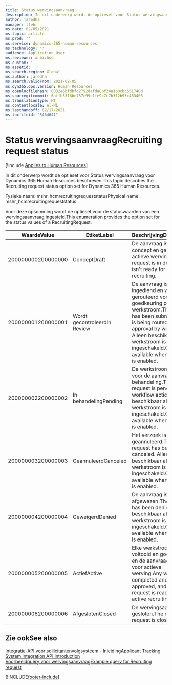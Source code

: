 ```yaml
---
title: Status wervingsaanvraag
description: In dit onderwerp wordt de optieset voor Status wervingsaanvraag voor Dynamics 365 Human Resources beschreven.
author: jaredha
manager: tfehr
ms.date: 02/05/2021
ms.topic: article
ms.prod: ''
ms.service: dynamics-365-human-resources
ms.technology: ''
audience: Application User
ms.reviewer: anbichse
ms.custom: ''
ms.assetid: ''
ms.search.region: Global
ms.author: jaredha
ms.search.validFrom: 2021-02-05
ms.dyn365.ops.version: Human Resources
ms.openlocfilehash: 0032e6bfdbfd2792dafda8bf24a1b0cbc551740d
ms.sourcegitcommit: 6affb3316be757c99e1fe9c7c7b312b93c483408
ms.translationtype: HT
ms.contentlocale: nl-NL
ms.lasthandoff: 02/17/2021
ms.locfileid: "5464641"
---
```

# <a name="recruiting-request-status"></a><span data-ttu-id="51e2a-103">Status wervingsaanvraag</span><span class="sxs-lookup"><span data-stu-id="51e2a-103">Recruiting request status</span></span>

[!include [Applies to Human Resources](../includes/applies-to-hr.md)]

<span data-ttu-id="51e2a-104">In dit onderwerp wordt de optieset voor Status wervingsaanvraag voor Dynamics 365 Human Resources beschreven.</span><span class="sxs-lookup"><span data-stu-id="51e2a-104">This topic describes the Recruiting request status option set for Dynamics 365 Human Resources.</span></span>

<span data-ttu-id="51e2a-105">Fysieke naam: mshr_hcmrecruitingrequeststatus</span><span class="sxs-lookup"><span data-stu-id="51e2a-105">Physical name: mshr_hcmrecruitingrequeststatus</span></span>

<span data-ttu-id="51e2a-106">Voor deze opsomming wordt de optieset voor de statuswaarden van een wervingsaanvraag ingesteld.</span><span class="sxs-lookup"><span data-stu-id="51e2a-106">This enumeration provides the option set for the status values of a RecruitingRequest.</span></span>

| <span data-ttu-id="51e2a-107">Waarde</span><span class="sxs-lookup"><span data-stu-id="51e2a-107">Value</span></span> | <span data-ttu-id="51e2a-108">Etiket</span><span class="sxs-lookup"><span data-stu-id="51e2a-108">Label</span></span> | <span data-ttu-id="51e2a-109">Beschrijving</span><span class="sxs-lookup"><span data-stu-id="51e2a-109">Description</span></span> |
| --- | --- | --- |
| <span data-ttu-id="51e2a-110">200000000</span><span class="sxs-lookup"><span data-stu-id="51e2a-110">200000000</span></span> | <span data-ttu-id="51e2a-111">Concept</span><span class="sxs-lookup"><span data-stu-id="51e2a-111">Draft</span></span> | <span data-ttu-id="51e2a-112">De aanvraag is in concept en gereed voor actieve werving.</span><span class="sxs-lookup"><span data-stu-id="51e2a-112">The request is in draft and isn't ready for active recruiting.</span></span> |
| <span data-ttu-id="51e2a-113">200000001</span><span class="sxs-lookup"><span data-stu-id="51e2a-113">200000001</span></span> | <span data-ttu-id="51e2a-114">Wordt gecontroleerd</span><span class="sxs-lookup"><span data-stu-id="51e2a-114">In Review</span></span> | <span data-ttu-id="51e2a-115">De aanvraag is ingediend en wordt gerouteerd voor goedkeuring per werkstroom.</span><span class="sxs-lookup"><span data-stu-id="51e2a-115">The request has been submitted and is being routed for approval by workflow.</span></span> <span data-ttu-id="51e2a-116">Alleen beschikbaar als werkstroom is ingeschakeld.</span><span class="sxs-lookup"><span data-stu-id="51e2a-116">Only available when workflow is enabled.</span></span> |
| <span data-ttu-id="51e2a-117">200000002</span><span class="sxs-lookup"><span data-stu-id="51e2a-117">200000002</span></span> | <span data-ttu-id="51e2a-118">In behandeling</span><span class="sxs-lookup"><span data-stu-id="51e2a-118">Pending</span></span> | <span data-ttu-id="51e2a-119">De werkstroomactie voor de aanvraag is in behandeling.</span><span class="sxs-lookup"><span data-stu-id="51e2a-119">The request is pending workflow action.</span></span> <span data-ttu-id="51e2a-120">Alleen beschikbaar als werkstroom is ingeschakeld.</span><span class="sxs-lookup"><span data-stu-id="51e2a-120">Only available when workflow is enabled.</span></span> |
| <span data-ttu-id="51e2a-121">200000003</span><span class="sxs-lookup"><span data-stu-id="51e2a-121">200000003</span></span> | <span data-ttu-id="51e2a-122">Geannuleerd</span><span class="sxs-lookup"><span data-stu-id="51e2a-122">Canceled</span></span> | <span data-ttu-id="51e2a-123">Het verzoek is geannuleerd.</span><span class="sxs-lookup"><span data-stu-id="51e2a-123">The request has been canceled.</span></span> <span data-ttu-id="51e2a-124">Alleen beschikbaar als werkstroom is ingeschakeld.</span><span class="sxs-lookup"><span data-stu-id="51e2a-124">Only available when workflow is enabled.</span></span> |
| <span data-ttu-id="51e2a-125">200000004</span><span class="sxs-lookup"><span data-stu-id="51e2a-125">200000004</span></span> | <span data-ttu-id="51e2a-126">Geweigerd</span><span class="sxs-lookup"><span data-stu-id="51e2a-126">Denied</span></span> | <span data-ttu-id="51e2a-127">De aanvraag is afgewezen.</span><span class="sxs-lookup"><span data-stu-id="51e2a-127">The request has been denied.</span></span> <span data-ttu-id="51e2a-128">Alleen beschikbaar als werkstroom is ingeschakeld.</span><span class="sxs-lookup"><span data-stu-id="51e2a-128">Only available when workflow is enabled.</span></span> |
| <span data-ttu-id="51e2a-129">200000005</span><span class="sxs-lookup"><span data-stu-id="51e2a-129">200000005</span></span> | <span data-ttu-id="51e2a-130">Actief</span><span class="sxs-lookup"><span data-stu-id="51e2a-130">Active</span></span> | <span data-ttu-id="51e2a-131">Elke werkstroom is voltooid en goedgekeurd en de aanvraag is klaar voor actieve werving.</span><span class="sxs-lookup"><span data-stu-id="51e2a-131">Any workflow is completed and approved, and the request is ready for active recruiting.</span></span> |
| <span data-ttu-id="51e2a-132">200000006</span><span class="sxs-lookup"><span data-stu-id="51e2a-132">200000006</span></span> | <span data-ttu-id="51e2a-133">Afgesloten</span><span class="sxs-lookup"><span data-stu-id="51e2a-133">Closed</span></span> | <span data-ttu-id="51e2a-134">De wervingsaanvraag is gesloten.</span><span class="sxs-lookup"><span data-stu-id="51e2a-134">The recruiting request is closed.</span></span> |

## <a name="see-also"></a><span data-ttu-id="51e2a-135">Zie ook</span><span class="sxs-lookup"><span data-stu-id="51e2a-135">See also</span></span>

[<span data-ttu-id="51e2a-136">Integratie-API voor sollicitantenvolgsysteem - Inleiding</span><span class="sxs-lookup"><span data-stu-id="51e2a-136">Applicant Tracking System integration API introduction</span></span>](hr-admin-integration-ats-api-introduction.md)<br>
[<span data-ttu-id="51e2a-137">Voorbeeldquery voor wervingsaanvraag</span><span class="sxs-lookup"><span data-stu-id="51e2a-137">Example query for Recruiting request</span></span>](hr-admin-integration-ats-api-recruiting-request-example-query.md)


[!INCLUDE[footer-include](../includes/footer-banner.md)]